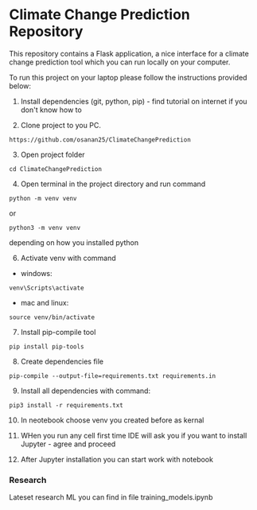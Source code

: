 # Climate Change Prediction Repository

This repository contains a Flask application, a nice interface for a climate change prediction tool which you can run locally on your computer.

To run this project on your laptop please follow the instructions provided below:
1. Install dependencies (git, python, pip) - find tutorial on internet if you don't know how to

2. Clone project to you PC.
```
https://github.com/osanan25/ClimateChangePrediction
```

3. Open project folder
```
cd ClimateChangePrediction
```

4. Open terminal in the project directory and run command
```
python -m venv venv
```
or
```
python3 -m venv venv
```
depending on how you installed python

6. Activate venv with command
- windows: 
```
venv\Scripts\activate
```

- mac and linux:
```
source venv/bin/activate
```

7. Install pip-compile tool
```
pip install pip-tools
```

8. Create dependencies file
```
pip-compile --output-file=requirements.txt requirements.in
```

9. Install all dependencies with command:
```
pip3 install -r requirements.txt
```

10. In neotebook choose venv you created before as kernal

11. WHen you run any cell first time IDE will ask you if you want to install Jupyter - agree and proceed

12. After Jupyter installation you can start work with notebook


### Research
Lateset research ML you can find in file training_models.ipynb

